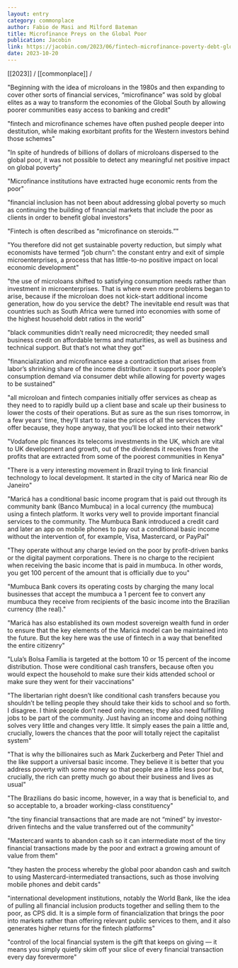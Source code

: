 ```yaml
---
layout: entry
category: commonplace
author: Fabio de Masi and Milford Bateman
title: Microfinance Preys on the Global Poor
publication: Jacobin
link: https://jacobin.com/2023/06/fintech-microfinance-poverty-debt-global-south-world-bank/
date: 2023-10-20
---
```


[[2023]] / [[commonplace]] / 

"Beginning with the idea of microloans in the 1980s and then expanding to cover other sorts of financial services, “microfinance” was sold by global elites as a way to transform the economies of the Global South by allowing poorer communities easy access to banking and credit"

"fintech and microfinance schemes have often pushed people deeper into destitution, while making exorbitant profits for the Western investors behind those schemes"

"In spite of hundreds of billions of dollars of microloans dispersed to the global poor, it was not possible to detect any meaningful net positive impact on global poverty"

"Microfinance institutions have extracted huge economic rents from the poor"

"financial inclusion has not been about addressing global poverty so much as continuing the building of financial markets that include the poor as clients in order to benefit global investors"

"Fintech is often described as “microfinance on steroids.”"

"You therefore did not get sustainable poverty reduction, but simply what economists have termed “job churn”: the constant entry and exit of simple microenterprises, a process that has little-to-no positive impact on local economic development"

"the use of microloans shifted to satisfying consumption needs rather than investment in microenterprises. That is where even more problems began to arise, because if the microloan does not kick-start additional income generation, how do you service the debt? The inevitable end result was that countries such as South Africa were turned into economies with some of the highest household debt ratios in the world"

"black communities didn’t really need microcredit; they needed small business credit on affordable terms and maturities, as well as business and technical support. But that’s not what they got"

"financialization and microfinance ease a contradiction that arises from labor’s shrinking share of the income distribution: it supports poor people’s consumption demand via consumer debt while allowing for poverty wages to be sustained"

"all microloan and fintech companies initially offer services as cheap as they need to to rapidly build up a client base and scale up their business to lower the costs of their operations. But as sure as the sun rises tomorrow, in a few years’ time, they’ll start to raise the prices of all the services they offer because, they hope anyway, that you’ll be locked into their network"

"Vodafone plc finances its telecoms investments in the UK, which are vital to UK development and growth, out of the dividends it receives from the profits that are extracted from some of the poorest communities in Kenya"

"There is a very interesting movement in Brazil trying to link financial technology to local development. It started in the city of Maricá near Rio de Janeiro"

"Maricá has a conditional basic income program that is paid out through its community bank (Banco Mumbuca) in a local currency (the mumbuca) using a fintech platform. It works very well to provide important financial services to the community. The Mumbuca Bank introduced a credit card and later an app on mobile phones to pay out a conditional basic income without the intervention of, for example, Visa, Mastercard, or PayPal"

"They operate without any charge levied on the poor by profit-driven banks or the digital payment corporations. There is no charge to the recipient when receiving the basic income that is paid in mumbuca. In other words, you get 100 percent of the amount that is officially due to you"

"Mumbuca Bank covers its operating costs by charging the many local businesses that accept the mumbuca a 1 percent fee to convert any mumbuca they receive from recipients of the basic income into the Brazilian currency (the real)."

"Maricá has also established its own modest sovereign wealth fund in order to ensure that the key elements of the Maricá model can be maintained into the future. But the key here was the use of fintech in a way that benefited the entire citizenry"

"Lula’s Bolsa Família is targeted at the bottom 10 or 15 percent of the income distribution. Those were conditional cash transfers, because often you would expect the household to make sure their kids attended school or make sure they went for their vaccinations"

"The libertarian right doesn’t like conditional cash transfers because you shouldn’t be telling people they should take their kids to school and so forth. I disagree. I think people don’t need only incomes; they also need fulfilling jobs to be part of the community. Just having an income and doing nothing solves very little and changes very little. It simply eases the pain a little and, crucially, lowers the chances that the poor will totally reject the capitalist system"

"That is why the billionaires such as Mark Zuckerberg and Peter Thiel and the like support a universal basic income. They believe it is better that you address poverty with some money so that people are a little less poor but, crucially, the rich can pretty much go about their business and lives as usual"

"The Brazilians do basic income, however, in a way that is beneficial to, and so acceptable to, a broader working-class constituency"

"the tiny financial transactions that are made are not “mined” by investor-driven fintechs and the value transferred out of the community"

"Mastercard wants to abandon cash so it can intermediate most of the tiny financial transactions made by the poor and extract a growing amount of value from them"

"they hasten the process whereby the global poor abandon cash and switch to using Mastercard-intermediated transactions, such as those involving mobile phones and debit cards"

"international development institutions, notably the World Bank, like the idea of pulling all financial inclusion products together and selling them to the poor, as CPS did. It is a simple form of financialization that brings the poor into markets rather than offering relevant public services to them, and it also generates higher returns for the fintech platforms"

"control of the local financial system is the gift that keeps on giving — it means you simply quietly skim off your slice of every financial transaction every day forevermore"

